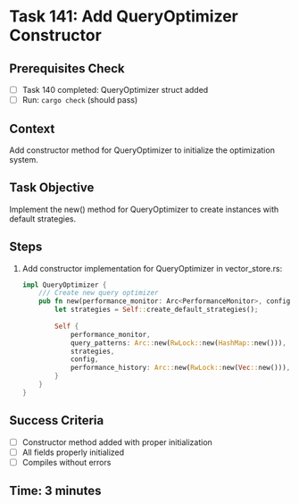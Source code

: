 # Task 141: Add QueryOptimizer Constructor

## Prerequisites Check
- [ ] Task 140 completed: QueryOptimizer struct added
- [ ] Run: `cargo check` (should pass)

## Context
Add constructor method for QueryOptimizer to initialize the optimization system.

## Task Objective
Implement the new() method for QueryOptimizer to create instances with default strategies.

## Steps
1. Add constructor implementation for QueryOptimizer in vector_store.rs:
   ```rust
   impl QueryOptimizer {
       /// Create new query optimizer
       pub fn new(performance_monitor: Arc<PerformanceMonitor>, config: OptimizerConfig) -> Self {
           let strategies = Self::create_default_strategies();
           
           Self {
               performance_monitor,
               query_patterns: Arc::new(RwLock::new(HashMap::new())),
               strategies,
               config,
               performance_history: Arc::new(RwLock::new(Vec::new())),
           }
       }
   }
   ```

## Success Criteria
- [ ] Constructor method added with proper initialization
- [ ] All fields properly initialized
- [ ] Compiles without errors

## Time: 3 minutes